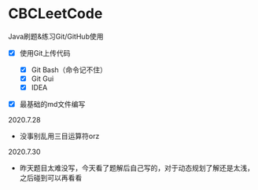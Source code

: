# CBCLeetCode
Java刷题&amp;练习Git/GitHub使用

- [x] 使用Git上传代码
  - [x] Git Bash（命令记不住）
  - [x] Git Gui
  - [x] IDEA
- [x] 最基础的md文件编写



2020.7.28

- 没事别乱用三目运算符orz



2020.7.30

- 昨天题目太难没写，今天看了题解后自己写的，对于动态规划了解还是太浅，之后碰到可以再看看